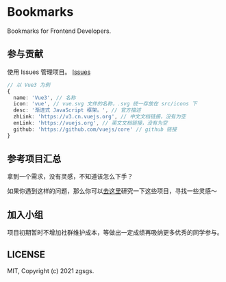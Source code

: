 # Bookmarks

Bookmarks for Frontend Developers.

## 参与贡献

使用 Issues 管理项目。
[Issues](https://github.com/zgsgs/tg-ui/issues)

``` ts
// 以 Vue3 为例
{
  name: 'Vue3', // 名称
  icon: 'vue', // vue.svg 文件的名称，.svg 统一存放在 src/icons 下
  desc: '渐进式 JavaScript 框架。', // 官方描述
  zhLink: 'https://v3.cn.vuejs.org', // 中文文档链接，没有为空
  enLink: 'https://vuejs.org', // 英文文档链接，没有为空
  github: 'https://github.com/vuejs/core' // github 链接
}
```

## 参考项目汇总

拿到一个需求，没有灵感，不知道该怎么下手？

如果你遇到这样的问题，那么你可以[去这里](https://github.com/zgsgs/tg-ui/discussions/4)研究一下这些项目，寻找一些灵感～

## 加入小组

项目初期暂时不增加社群维护成本，等做出一定成绩再吸纳更多优秀的同学参与。

## LICENSE

MIT, Copyright (c) 2021 zgsgs.
